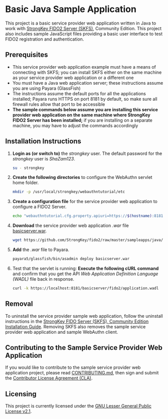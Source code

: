 # Basic Java Sample Application
This project is a basic service provider web application written in Java to work with [StrongKey FIDO2 Server (SKFS)](https://github.com/StrongKey/fido2), Community Edition. This project also includes sample JavaScript files providing a basic user interface to test FIDO2 registration and authentication.

## Prerequisites

- This service provider web application example must have a means of connecting with SKFS; you can install SKFS either on the same machine as your service provider web application or a different one
- You must have a Java web application server; these instructions assume you are using Payara (GlassFish)
- The instructions assume the default ports for all the applications installed; Payara runs HTTPS on port 8181 by default, so make sure all firewall rules allow that port to be accessible
- **The sample commands below assume you are installing this service provider web application on the same machine where StrongKey FIDO2 Server has been installed;** if you are installing on a separate machine, you may have to adjust the commands accordingly

## Installation Instructions

1. __Login as (or switch to)__ the _strongkey_ user. The default password for the _strongkey_ user is _ShaZam123_.

    ```sh
    su - strongkey
    ```

2. __Create the following directories__ to configure the WebAuthn servlet home folder.

    ```sh
    mkdir -p /usr/local/strongkey/webauthntutorial/etc
    ```

3. __Create a configuration file__ for the service provider web application to configure a FIDO2 Server.

    ```sh
    echo "webauthntutorial.cfg.property.apiuri=https://$(hostname):8181" > /usr/local/strongkey/webauthntutorial/etc/webauthntutorial-configuration.properties
    ```

4. __Download__ the service provider web application _.war_ file [basicserver.war](https://github.com/StrongKey/fido2/raw/master/sampleapps/java/basic/basicserver.war).

    ```sh
    wget https://github.com/StrongKey/fido2/raw/master/sampleapps/java/basic/basicserver.war
    ```

5. __Add__ the _.war_ file to Payara.

    ```sh
    payara5/glassfish/bin/asadmin deploy basicserver.war
    ```

6. Test that the servlet is running: __Execute the following cURL command__ and confirm that you get the API _Web Application Definition Language (WADL)_ file back in response.

    ```sh
    curl -k https://localhost:8181/basicserver/fido2/application.wadl
    ```


## Removal

To uninstall the service provider sample web application, follow the uninstall instructions in the [StrongKey FIDO Server (SKFS), Community Edition Installation Guide](https://github.com/StrongKey/fido2/blob/master/docs/Installation_Guide_Linux.md#removal). Removing SKFS also removes the sample service provider web application and sample WebAuthn client.

## Contributing to the Sample Service Provider Web Application 

If you would like to contribute to the sample service provider web application project, please read [CONTRIBUTING.md](https://github.com/StrongKey/fido2/blob/master/CONTRIBUTING.md), then sign and submit the [Contributor License Agreement (CLA)](https://cla-assistant.io/StrongKey/FIDO-Server).

## Licensing
This project is currently licensed under the [GNU Lesser General Public License v2.1](https://github.com/StrongKey/relying-party-java/blob/master/LICENSE).
